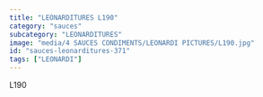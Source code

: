 ```yaml
---
title: "LEONARDITURES L190"
category: "sauces"
subcategory: "LEONARDITURES"
image: "media/4 SAUCES CONDIMENTS/LEONARDI PICTURES/L190.jpg"
id: "sauces-leonarditures-371"
tags: ["LEONARDI"]
---
```


L190
